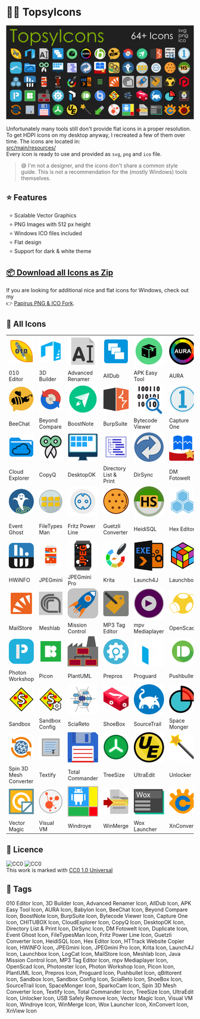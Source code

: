 # 🐱‍🐉 TopsyIcons

![Icon](doc/TopsyIcons.png)

Unfortunately many tools still don't provide flat icons in a proper resolution.
To get HDPI icons on my desktop anyway, I recreated a few of them over time. The icons are located in:  
[src/main/resources/](src/main/resources/)  
Every icon is ready to use and provided as `svg`, `png` and `ico` file.
> 😅 I'm not a designer, and the icons don't share a common style guide.
> This is not a recommendation for the (mostly Windows) tools themselves.

## ⭐ Features
  ⭐ Scalable Vector Graphics  
  ⭐ PNG Images with 512 px height  
  ⭐ Windows ICO files included  
  ⭐ Flat design  
  ⭐ Support for dark & white theme

## [📦 Download all Icons as Zip](https://github.com/TobseF/TopsyIcons/releases/latest/download/TopsyIcons.zip)  

If you are looking for additional nice and flat icons for Windows, check out my   
👉 [Papirus PNG & ICO Fork](https://github.com/TobseF/papirus-icon-theme-png-windows).


## 🧭  All Icons
||||||||
|---|---|---|---|---|---|---|
|![010 Editor Icon](src/main/resources/010_Editor.png)|![3D Builder Icon](src/main/resources/3D_Builder.png)|![Advanced Renamer Icon](src/main/resources/Advanced_Renamer.png)|![AllDub Icon](src/main/resources/AllDub.png)|![APK Easy Tool Icon](src/main/resources/APK_Easy_Tool.png)|![AURA Icon](src/main/resources/AURA.png)|![Babylon Icon](src/main/resources/Babylon.png)|
|010 Editor|3D Builder|Advanced Renamer|AllDub|APK Easy Tool|AURA|Babylon|
|![BeeChat Icon](src/main/resources/BeeChat.png)|![Beyond Compare Icon](src/main/resources/Beyond_Compare.png)|![BoostNote Icon](src/main/resources/BoostNote.png)|![BurpSuite Icon](src/main/resources/BurpSuite.png)|![Bytecode Viewer Icon](src/main/resources/Bytecode_Viewer.png)|![Capture One Icon](src/main/resources/Capture_One.png)|![CHITUBOX Icon](src/main/resources/CHITUBOX.png)|
|BeeChat|Beyond Compare|BoostNote|BurpSuite|Bytecode Viewer|Capture One|CHITUBOX|
|![Cloud Explorer Icon](src/main/resources/Cloud_Explorer.png)|![CopyQ Icon](src/main/resources/CopyQ.png)|![DesktopOK Icon](src/main/resources/DesktopOK.png)|![Directory List & Print Icon](src/main/resources/Directory_List_&_Print.png)|![DirSync Icon](src/main/resources/DirSync.png)|![DM Fotowelt Icon](src/main/resources/DM_Fotowelt.png)|![Duplicate Icon](src/main/resources/Duplicate.png)|
|Cloud Explorer|CopyQ|DesktopOK|Directory List & Print|DirSync|DM Fotowelt|Duplicate|
|![Event Ghost Icon](src/main/resources/Event_Ghost.png)|![FileTypes Man Icon](src/main/resources/FileTypes_Man.png)|![Fritz Power Line Icon](src/main/resources/Fritz_Power_Line.png)|![Guetzli Converter Icon](src/main/resources/Guetzli_Converter.png)|![HeidiSQL Icon](src/main/resources/HeidiSQL.png)|![Hex Editor Icon](src/main/resources/Hex_Editor.png)|![HTTrack Website Copier Icon](src/main/resources/HTTrack_Website_Copier.png)|
|Event Ghost|FileTypes Man|Fritz Power Line|Guetzli Converter|HeidiSQL|Hex Editor|HTTrack Website Copier|
|![HWiNFO Icon](src/main/resources/HWiNFO.png)|![JPEGmini Icon](src/main/resources/JPEGmini.png)|![JPEGmini Pro Icon](src/main/resources/JPEGmini_Pro.png)|![Krita Icon](src/main/resources/Krita.png)|![Launch4J Icon](src/main/resources/Launch4J.png)|![Launchbox Icon](src/main/resources/Launchbox.png)|![LogCat Icon](src/main/resources/LogCat.png)|
|HWiNFO|JPEGmini|JPEGmini Pro|Krita|Launch4J|Launchbox|LogCat|
|![MailStore Icon](src/main/resources/MailStore.png)|![Meshlab Icon](src/main/resources/Meshlab.png)|![Mission Control Icon](src/main/resources/Mission_Control.png)|![MP3 Tag Editor Icon](src/main/resources/MP3_Tag_Editor.png)|![mpv Mediaplayer Icon](src/main/resources/mpv_Mediaplayer.png)|![OpenScad Icon](src/main/resources/OpenScad.png)|![Photonster Icon](src/main/resources/Photonster.png)|
|MailStore|Meshlab|Mission Control|MP3 Tag Editor|mpv Mediaplayer|OpenScad|Photonster|
|![Photon Workshop Icon](src/main/resources/Photon_Workshop.png)|![Picon Icon](src/main/resources/Picon.png)|![PlantUML Icon](src/main/resources/PlantUML.png)|![Prepros Icon](src/main/resources/Prepros.png)|![Proguard Icon](src/main/resources/Proguard.png)|![Pushbullet Icon](src/main/resources/Pushbullet.png)|![qBittorent Icon](src/main/resources/qBittorent.png)|
|Photon Workshop|Picon|PlantUML|Prepros|Proguard|Pushbullet|qBittorent|
|![Sandbox Icon](src/main/resources/Sandbox.png)|![Sandbox Config Icon](src/main/resources/Sandbox_Config.png)|![SciaReto Icon](src/main/resources/SciaReto.png)|![ShoeBox Icon](src/main/resources/ShoeBox.png)|![SourceTrail Icon](src/main/resources/SourceTrail.png)|![Space Monger Icon](src/main/resources/Space_Monger.png)|![SparkoCam Icon](src/main/resources/SparkoCam.png)|
|Sandbox|Sandbox Config|SciaReto|ShoeBox|SourceTrail|Space Monger|SparkoCam|
|![Spin 3D Mesh Converter Icon](src/main/resources/Spin_3D_Mesh_Converter.png)|![Textify Icon](src/main/resources/Textify.png)|![Total Commander Icon](src/main/resources/Total_Commander.png)|![TreeSize Icon](src/main/resources/TreeSize.png)|![UltraEdit Icon](src/main/resources/UltraEdit.png)|![Unlocker Icon](src/main/resources/Unlocker.png)|![USB Safely Remove Icon](src/main/resources/USB_Safely_Remove.png)|
|Spin 3D Mesh Converter|Textify|Total Commander|TreeSize|UltraEdit|Unlocker|USB Safely Remove|
|![Vector Magic Icon](src/main/resources/Vector_Magic.png)|![Visual VM Icon](src/main/resources/Visual_VM.png)|![Windroye Icon](src/main/resources/Windroye.png)|![WinMerge Icon](src/main/resources/WinMerge.png)|![Wox Launcher Icon](src/main/resources/Wox_Launcher.png)|![XnConvert Icon](src/main/resources/XnConvert.png)|![XnView Icon](src/main/resources/XnView.png)|
|Vector Magic|Visual VM|Windroye|WinMerge|Wox Launcher|XnConvert|XnView|

## 📜 Licence
![CC0](https://mirrors.creativecommons.org/presskit/icons/cc.svg?ref=chooser-v1)
![CC0](https://mirrors.creativecommons.org/presskit/icons/zero.svg?ref=chooser-v1)  
This work is marked with [CC0 1.0 Universal](http://creativecommons.org/publicdomain/zero/1.0?ref=chooser-v1)

## 📇  Tags
010 Editor Icon, 3D Builder Icon, Advanced Renamer Icon, AllDub Icon, APK Easy Tool Icon, AURA Icon, Babylon Icon, BeeChat Icon, Beyond Compare Icon, BoostNote Icon, BurpSuite Icon, Bytecode Viewer Icon, Capture One Icon, CHITUBOX Icon, CloudExplorer Icon, CopyQ Icon, DesktopOK Icon, Directory List & Print Icon, DirSync Icon, DM Fotowelt Icon, Duplicate Icon, Event Ghost Icon, FileTypesMan Icon, Fritz Power Line Icon, Guetzli Converter Icon, HeidiSQL Icon, Hex Editor Icon, HTTrack Website Copier Icon, HWiNFO Icon, JPEGmini Icon, JPEGmini Pro Icon, Krita Icon, Launch4J Icon, Launchbox Icon, LogCat Icon, MailStore Icon, Meshlab Icon, Java Mission Control Icon, MP3 Tag Editor Icon, mpv Mediaplayer Icon, OpenScad Icon, Photonster Icon, Photon Workshop Icon, Picon Icon, PlantUML Icon, Prepros Icon, Proguard Icon, Pushbullet Icon, qBittorent Icon, Sandbox Icon, Sandbox Config Icon, SciaReto Icon, ShoeBox Icon, SourceTrail Icon, SpaceMonger Icon, SparkoCam Icon, Spin 3D Mesh Converter Icon, Textify Icon, Total Commander Icon, TreeSize Icon, UltraEdit Icon, Unlocker Icon, USB Safely Remove Icon, Vector Magic Icon, Visual VM Icon, Windroye Icon, WinMerge Icon, Wox Launcher Icon, XnConvert Icon, XnView Icon
